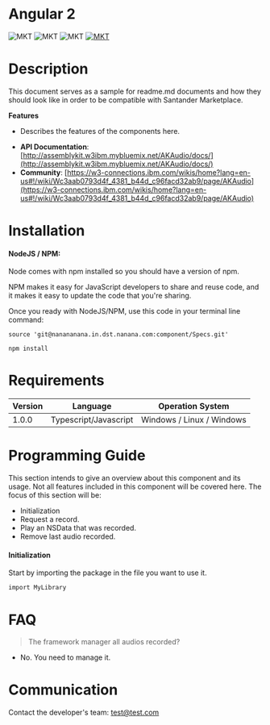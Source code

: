 
# Angular 2

![MKT](https://img.shields.io/badge/version-v1.0.0-blue.svg)
![MKT](https://img.shields.io/badge/language-Typescript-orange.svg)
![MKT](https://img.shields.io/badge/platform-Angular2-lightgrey.svg)
[![MKT](https://img.shields.io/badge/license-Santander-red.svg)](./LICENSE)

# Description

This document serves as a sample for readme.md documents and how they should look like in order to be compatible with Santander Marketplace.

**Features**

* Describes the features of the components here.

- **API Documentation**: [http://assemblykit.w3ibm.mybluemix.net/AKAudio/docs/](http://assemblykit.w3ibm.mybluemix.net/AKAudio/docs/)
- **Community**: [https://w3-connections.ibm.com/wikis/home?lang=en-us#!/wiki/Wc3aab0793d4f_4381_b44d_c96facd32ab9/page/AKAudio](https://w3-connections.ibm.com/wikis/home?lang=en-us#!/wiki/Wc3aab0793d4f_4381_b44d_c96facd32ab9/page/AKAudio)

# Installation

#### NodeJS / NPM:

Node comes with npm installed so you should have a version of npm.

NPM makes it easy for JavaScript developers to share and reuse code, and it makes it easy to update the code that you're sharing.

Once you ready with NodeJS/NPM, use this code in your terminal line command:

```
source 'git@nanananana.in.dst.nanana.com:component/Specs.git'

npm install
```

# Requirements

Version | Language | Operation System
------- | -------- |  ---
1.0.0 | Typescript/Javascript | Windows / Linux / Windows


# Programming Guide
This section intends to give an overview about this component and its usage. Not all features included in this component will be covered here. The focus of this section will be:

* Initialization
* Request a record.
* Play an NSData that was recorded.
* Remove last audio recorded.


#### Initialization
Start by importing the package in the file you want to use it.

```
import MyLibrary
```

# FAQ

> The framework manager all audios recorded?

- No. You need to manage it.

# Communication

Contact the developer's team:
[test@test.com](mailto:test@yyy.com)
